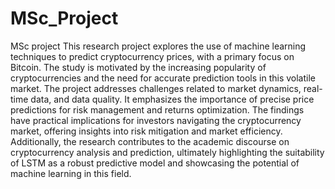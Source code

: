 # MSc_Project
MSc project 
This research project explores the use of machine learning techniques to predict cryptocurrency prices, with a primary focus on Bitcoin. The study is motivated by the increasing popularity of cryptocurrencies and the need for accurate prediction tools in this volatile market. The project addresses challenges related to market dynamics, real-time data, and data quality. It emphasizes the importance of precise price predictions for risk management and returns optimization. The findings have practical implications for investors navigating the cryptocurrency market, offering insights into risk mitigation and market efficiency. Additionally, the research contributes to the academic discourse on cryptocurrency analysis and prediction, ultimately highlighting the suitability of LSTM as a robust predictive model and showcasing the potential of machine learning in this field.
